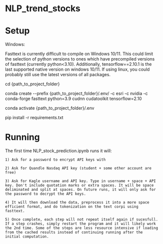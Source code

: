 # NLP_trend_stocks

# Setup

Windows:

Fasttext is currently difficult to compile on Windows 10/11. This could limit the selection of python versions to ones which have precompiled versions of fasttext (currently python<3.10). Additionally, tensorflow==2.10.1 is the last supported native version on windows 10/11. If using linux, you could probably still use the latest versions of all packages.

cd {path_to_project_folder}

conda create --prefix {path_to_project_folder}/.env/  -c esri -c nvidia -c conda-forge fasttext python=3.9 cudnn cudatoolkit tensorflow=2.10

conda activate {path_to_project_folder}/.env

pip install -r requirements.txt

# Running

The first time NLP_stock_prediction.ipynb runs it will:

    1) Ask for a password to encrypt API keys with

    2) Ask for Quandle Nasdaq API key (student + some other account are free)

    3) Ask for Kagle username and API key. Type in username + space + API key. Don't include quotation marks or extra spaces. It will be space deliminated and split at spaces. On future runs, it will only ask for the password to decrypt the API keys.

    4) It will then download the data, preprocess it into a more space efficient format, and do tokenization on the text corpi using fasttext.

    5) Once complete, each step will not repeat itself again if sucesfull. If a step crashes, simply restart the program and it will likely work the 2nd time. Some of the steps are less resource intensive if loading from the cached results instead of continuing running after the initial computation.
